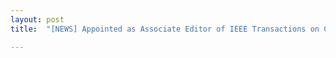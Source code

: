 ```yaml
---
layout: post
title:  "[NEWS] Appointed as Associate Editor of IEEE Transactions on Computer-Aided Design of Integrated Circuits and Systems (IEEE TCAD)!"

---
```

